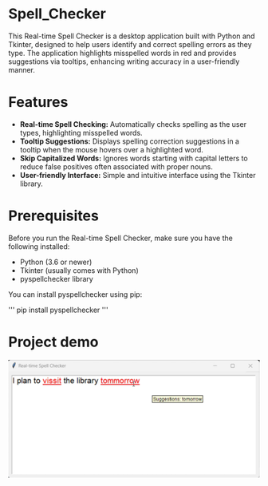 # Spell_Checker
This Real-time Spell Checker is a desktop application built with Python and Tkinter, designed to help users identify and correct spelling errors as they type. The application highlights misspelled words in red and provides suggestions via tooltips, enhancing writing accuracy in a user-friendly manner.
# Features
- **Real-time Spell Checking:** Automatically checks spelling as the user types, highlighting misspelled words.
- **Tooltip Suggestions:** Displays spelling correction suggestions in a tooltip when the mouse hovers over a highlighted word.
- **Skip Capitalized Words:** Ignores words starting with capital letters to reduce false positives often associated with proper nouns.
- **User-friendly Interface:** Simple and intuitive interface using the Tkinter library.
# Prerequisites
Before you run the Real-time Spell Checker, make sure you have the following installed:
- Python (3.6 or newer)
- Tkinter (usually comes with Python)
- pyspellchecker library
  
You can install pyspellchecker using pip:

''' pip install pyspellchecker '''
# Project demo
![Alt text](https://github.com/Punya-B-R/Spell_Checker/blob/main/Demonstration.png?raw=true)
